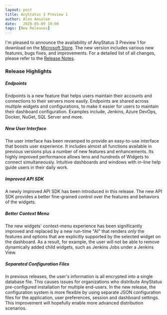 ```yaml
---
layout: post
title: AnyStatus 3 Preview 1
author: Alon Amsalem
date:   2020-05-09 19:00
tags: [New Releases]
---
```


I'm pleased to announce the availability of AnyStatus 3 Preview 1 for download on the [Microsoft Store](https://www.microsoft.com/en-us/p/anystatus/9p044vpk62sb). The new version includes various new features, bugs fixes, and improvements. For a detailed list of all changes, please refer to the [Release Notes](/docs/release-notes).

### Release Highlights

##### Endpoints

Endpoints is a new feature that helps users maintain their accounts and connections to their servers more easily. Endpoints are shared across multiple widgets and configurations, to make it easier for users to maintain their dashboard configuration. Examples include, Jenkins, Azure DevOps, Docker, NuGet, SQL Server and more.

##### New User Interface

The user interface has been revamped to provide an easy-to-use interface that boosts user experience. It includes almost all functions available in previous versions plus a number of new features and enhancements. Its highly improved performance allows tens and hundreds of Widgets to connect simultaneously. Intuitive dashboards and windows with in-line help guide users in their daily work.

##### Improved API SDK

A newly improved API SDK has been introduced in this release. The new API SDK provides a better fine-grained control over the features and behaviors of the widgets.

##### Better Context Menu

The new widgets' context-menu experience has been significantly improved and replaced by a new run-time "AI" that renders *only* the features and options that are explicitly supported by the selected widget on the dashboard. As a result, for example, the user will not be able to remove dynamically added child widgets, such as Jenkins Jobs under a Jenkins View.

##### Separated Configuration Files

In previous releases, the user's information is all encrypted into a single database file. This causes issues for organizations who distribute AnyStatus pre-configured installation for multiple end-users. In the new release, the configuration system is more flexible by using separate JSON configuration files for the application, user preferences, session and dashboard settings. This improvement will hopefully enable more advanced distribution scenarios.
